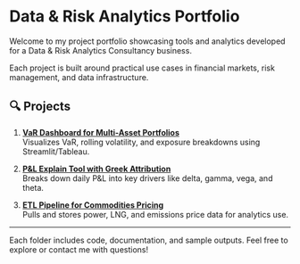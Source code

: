 # Data & Risk Analytics Portfolio

Welcome to my project portfolio showcasing tools and analytics developed for a Data & Risk Analytics Consultancy business.

Each project is built around practical use cases in financial markets, risk management, and data infrastructure.

## 🔍 Projects

1. **[VaR Dashboard for Multi-Asset Portfolios](./project-1-var-dashboard)**  
   Visualizes VaR, rolling volatility, and exposure breakdowns using Streamlit/Tableau.

2. **[P&L Explain Tool with Greek Attribution](./project-2-pnl-explain)**  
   Breaks down daily P&L into key drivers like delta, gamma, vega, and theta.

3. **[ETL Pipeline for Commodities Pricing](./project-4-commodities-etl)**  
   Pulls and stores power, LNG, and emissions price data for analytics use.

---

Each folder includes code, documentation, and sample outputs. Feel free to explore or contact me with questions!

